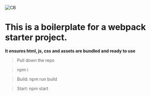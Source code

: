 <img src="https://avatars2.githubusercontent.com/u/21125127?s=460&u=1a0d9ef8d8fc7c1efc6ba5dd6ac5274cc42758d9&v=4" title="Chris Brown" alt="CB">


# This is a boilerplate for a webpack starter project.  

**It ensures html, js, css and assets are bundled and ready to use**

> Pull down the repo

> npm i

> Build: npm run build

> Start: npm start

